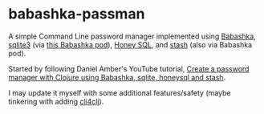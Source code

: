 # babashka-passman

A simple Command Line password manager implemented using [Babashka](https://github.com/babashka/babashka), [sqlite3](https://www.sqlite.org/index.html) (via [this Babashka pod](https://github.com/babashka/pod-babashka-go-sqlite3)), [Honey SQL](https://github.com/seancorfield/honeysql), and [stash](https://github.com/rorokimdim/stash) (also via Babashka pod). 

Started by following Daniel Amber's YouTube tutorial, [Create a password manager with Clojure using Babashka, sqlite, honeysql and stash](https://youtu.be/jm0RXmyjRJ8). 

I may update it myself with some additional features/safety (maybe tinkering with adding [cli4clj](https://github.com/ruedigergad/cli4clj)).